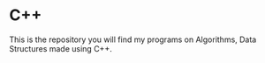 # C++
This is the repository you will find my programs on Algorithms, Data Structures made using C++.
